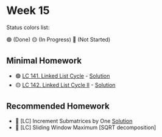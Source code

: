 # Week 15

Status colors list:

🟢 (Done)
🟡 (In Progress)
🔴 (Not Started)

## Minimal Homework

- 🟢 [LC 141. Linked List Cycle](https://leetcode.com/problems/linked-list-cycle/) - [Solution](LinkedListCycle.java)
- 🟡 [LC 142. Linked List Cycle II](https://leetcode.com/problems/linked-list-cycle-ii/) - [Solution]()

## Recommended Homework

- 🔴 [LC] Increment Submatrices by One [Solution](LinkedListCycle.java)
- 🔴 [LC] Sliding Window Maximum [SQRT decomposition]